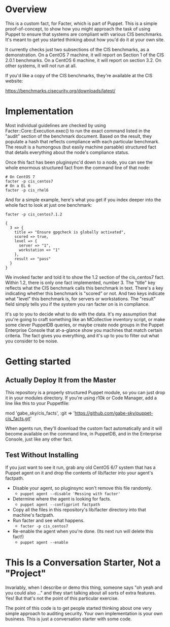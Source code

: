 # Overview

This is a custom fact, for Facter, which is part of Puppet.  This is a simple proof-of-concept, to show how you might approach the task of using Puppet to ensure that systems are compliant with various CIS benchmarks.  It's meant to get you started thinking about how you'd do it at your own site.

It currently checks just two subsections of the CIS benchmarks, as a demonstration.  On a CentOS 7 machine, it will report on Section 1 of the CIS 2.0.1 benchmarks.  On a CentOS 6 machine, it will report on section 3.2.  On other systems, it will not run at all.

If you'd like a copy of the CIS benchmarks, they're available at the CIS website:

  https://benchmarks.cisecurity.org/downloads/latest/

# Implementation

Most individual guidelines are checked by using Facter::Core::Execution.exec() to run the exact command listed in the "audit" section of the benchmark document.  Based on the result, they populate a hash that reflects compliance with each particular benchmark.  The result is a humongous (but easily machine parsable) structured fact that details everything about the node's compliance status.

Once this fact has been pluginsync'd down to a node, you can see the whole enormous structured fact from the command line of that node:

```shellsession
# On CentOS 7
facter -p cis_centos7
# On a EL 6
facter -p cis_rhel6
```

And for a simple example, here's what you get if you index deeper into the whole fact to look at just one benchmark:

```shellsession
facter -p cis_centos7.1.2
```

```
{
  3 => {
    title => "Ensure gpgcheck is globally activated",
    scored => true,
    level => {
      server => "1",
      workstation => "1"
    },
    result => "pass"
  }
}
```

We invoked facter and told it to show the 1.2 section of the cis_centos7 fact.  Within 1.2, there is only one fact implemented, number 3.  The "title" key reflects what the CIS benchmark calls this benchmark in text.  There's a key indicating whether this benchmark is "scored" or not.  And two keys indicate what "level" this benchmark is, for servers or workstations.  The "result" field simply tells you if the system you ran facter on is in compliance.

It's up to you to decide what to do with the data.  It's my assumption that you're going to craft something like an MCollective inventory script, or make some clever PuppetDB queries, or maybe create node groups in the Puppet Enterprise Console that at-a-glance show you machines that match certain criteria.  The fact gives you everything, and it's up to you to filter out what you consider to be noise.


# Getting started

## Actually Deploy It from the Master

This repository is a properly structured Puppet module, so you can just drop it in your modules directory.  If you're using r10k or Code Manager, add a line like this to your Puppetfile:

  mod 'gabe_sky/cis_facts',
    :git => 'https://github.com/gabe-sky/puppet-cis_facts.git'

When agents run, they'll download the custom fact automatically and it will become available on the command line, in PuppetDB, and in the Enterprise Console, just like any other fact.

## Test Without Installing

If you just want to see it run, grab any old CentOS 6/7 system that has a Puppet agent on it and drop the contents of lib/facter into your agent's factpath.

* Disable your agent, so pluginsync won't remove this file randomly.
  * `puppet agent --disable 'Messing with facter'`
* Determine where the agent is looking for facts.
  * `puppet agent --configprint factpath`
* Copy all the files in this repository's lib/facter directory into that machine's factpath.
* Run facter and see what happens.
  * `facter -p cis_centos7`
* Re-enable the agent when you're done.  (Its next run will delete this fact!)
  * `puppet agent --enable`

# This Is a Conversation Starter, Not a "Project"

Invariably, when I describe or demo this thing, someone says "oh yeah and you could also ..." and they start talking about all sorts of extra features.  Yes!  But that's not the point of this particular exercise.

The point of this code is to get people started thinking about one very simple approach to auditing security.  Your own implementation is your own business.  This is just a conversation starter with some code.
